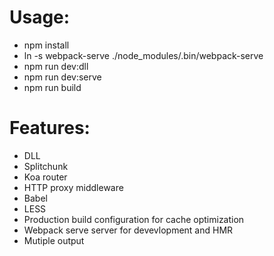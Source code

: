 # Usage:
	
* npm install
* ln -s webpack-serve ./node_modules/.bin/webpack-serve
* npm run dev:dll
* npm run dev:serve
* npm run build


# Features:
* DLL
* Splitchunk
* Koa router
* HTTP proxy middleware 
* Babel
* LESS
* Production build configuration for cache optimization
* Webpack serve server for devevlopment and HMR
* Mutiple output
